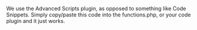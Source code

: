 We use the Advanced Scripts plugin, as opposed to something like Code Snippets. Simply copy/paste this code into the functions.php, or your code plugin and it just works. 
